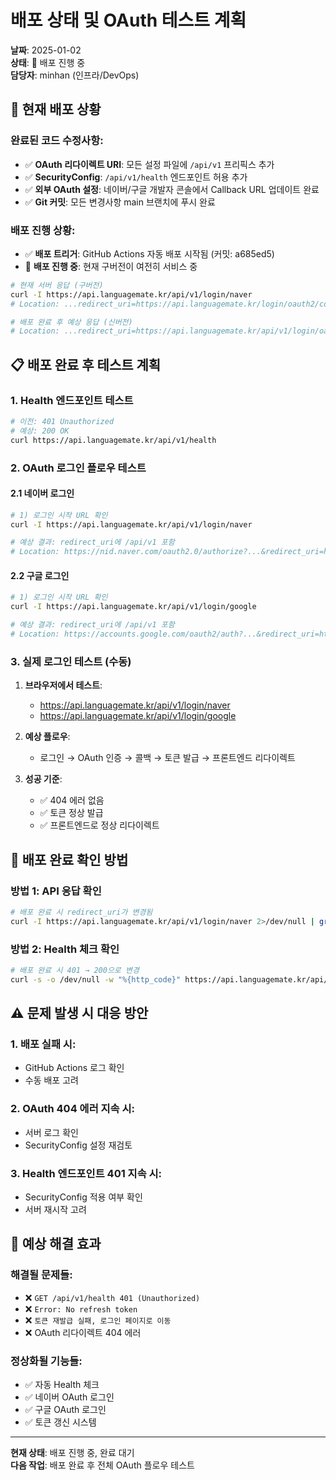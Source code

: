 # 배포 상태 및 OAuth 테스트 계획

**날짜**: 2025-01-02  
**상태**: 🔄 배포 진행 중  
**담당자**: minhan (인프라/DevOps)

## 🚀 현재 배포 상황

### 완료된 코드 수정사항:
- ✅ **OAuth 리다이렉트 URI**: 모든 설정 파일에 `/api/v1` 프리픽스 추가
- ✅ **SecurityConfig**: `/api/v1/health` 엔드포인트 허용 추가  
- ✅ **외부 OAuth 설정**: 네이버/구글 개발자 콘솔에서 Callback URL 업데이트 완료
- ✅ **Git 커밋**: 모든 변경사항 main 브랜치에 푸시 완료

### 배포 진행 상황:
- ✅ **배포 트리거**: GitHub Actions 자동 배포 시작됨 (커밋: a685ed5)
- 🔄 **배포 진행 중**: 현재 구버전이 여전히 서비스 중

```bash
# 현재 서버 응답 (구버전)
curl -I https://api.languagemate.kr/api/v1/login/naver
# Location: ...redirect_uri=https://api.languagemate.kr/login/oauth2/code/naver

# 배포 완료 후 예상 응답 (신버전)
# Location: ...redirect_uri=https://api.languagemate.kr/api/v1/login/oauth2/code/naver
```

## 📋 배포 완료 후 테스트 계획

### 1. Health 엔드포인트 테스트
```bash
# 이전: 401 Unauthorized
# 예상: 200 OK
curl https://api.languagemate.kr/api/v1/health
```

### 2. OAuth 로그인 플로우 테스트

#### 2.1 네이버 로그인
```bash
# 1) 로그인 시작 URL 확인
curl -I https://api.languagemate.kr/api/v1/login/naver

# 예상 결과: redirect_uri에 /api/v1 포함
# Location: https://nid.naver.com/oauth2.0/authorize?...&redirect_uri=https://api.languagemate.kr/api/v1/login/oauth2/code/naver
```

#### 2.2 구글 로그인  
```bash
# 1) 로그인 시작 URL 확인
curl -I https://api.languagemate.kr/api/v1/login/google

# 예상 결과: redirect_uri에 /api/v1 포함
# Location: https://accounts.google.com/oauth2/auth?...&redirect_uri=https://api.languagemate.kr/api/v1/login/oauth2/code/google
```

### 3. 실제 로그인 테스트 (수동)
1. **브라우저에서 테스트**:
   - https://api.languagemate.kr/api/v1/login/naver
   - https://api.languagemate.kr/api/v1/login/google

2. **예상 플로우**:
   - 로그인 → OAuth 인증 → 콜백 → 토큰 발급 → 프론트엔드 리다이렉트

3. **성공 기준**:
   - ✅ 404 에러 없음
   - ✅ 토큰 정상 발급
   - ✅ 프론트엔드로 정상 리다이렉트

## 🔧 배포 완료 확인 방법

### 방법 1: API 응답 확인
```bash
# 배포 완료 시 redirect_uri가 변경됨
curl -I https://api.languagemate.kr/api/v1/login/naver 2>/dev/null | grep location
```

### 방법 2: Health 체크 확인  
```bash
# 배포 완료 시 401 → 200으로 변경
curl -s -o /dev/null -w "%{http_code}" https://api.languagemate.kr/api/v1/health
```

## ⚠️ 문제 발생 시 대응 방안

### 1. 배포 실패 시:
- GitHub Actions 로그 확인
- 수동 배포 고려

### 2. OAuth 404 에러 지속 시:
- 서버 로그 확인  
- SecurityConfig 설정 재검토

### 3. Health 엔드포인트 401 지속 시:
- SecurityConfig 적용 여부 확인
- 서버 재시작 고려

## 📝 예상 해결 효과

### 해결될 문제들:
- ❌ `GET /api/v1/health 401 (Unauthorized)`
- ❌ `Error: No refresh token`
- ❌ `토큰 재발급 실패, 로그인 페이지로 이동`
- ❌ OAuth 리다이렉트 404 에러

### 정상화될 기능들:
- ✅ 자동 Health 체크
- ✅ 네이버 OAuth 로그인
- ✅ 구글 OAuth 로그인  
- ✅ 토큰 갱신 시스템

---

**현재 상태**: 배포 진행 중, 완료 대기  
**다음 작업**: 배포 완료 후 전체 OAuth 플로우 테스트